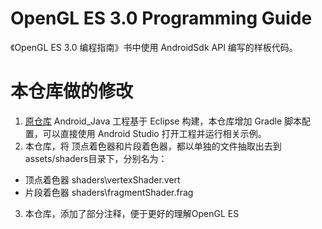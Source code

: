 OpenGL ES 3.0 Programming Guide
===============================

《OpenGL ES 3.0 编程指南》书中使用 AndroidSdk API 编写的样板代码。

# 本仓库做的修改

1. [原仓库](https://github.com/danginsburg/opengles3-book) Android_Java 工程基于 Eclipse 构建，本仓库增加 Gradle 脚本配置，可以直接使用 Android Studio 打开工程并运行相关示例。
2. 本仓库，将 顶点着色器和片段着色器，都以单独的文件抽取出去到assets/shaders目录下，分别名为：
+ 顶点着色器 shaders\vertexShader.vert
+ 片段着色器 shaders\fragmentShader.frag
3. 本仓库，添加了部分注释，便于更好的理解OpenGL ES
 